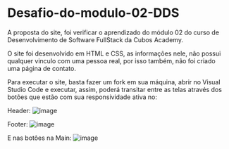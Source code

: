 # Desafio-do-modulo-02-DDS
A proposta do site, foi verificar o aprendizado do módulo 02 do curso de Desenvolvimento de Software FullStack da Cubos Academy.

O site foi desenvolvido em HTML e CSS, as informações nele, não possui qualquer vinculo com uma pessoa real, por isso também, não foi criado uma página de contato. 

Para executar o site, basta fazer um fork em sua máquina, abrir no Visual Studio Code e executar, assim, poderá transitar entre as telas através dos botões que estão com sua responsividade ativa no: 

Header: ![image](https://github.com/Gasa710/Desafio-do-modulo-02-DDS/assets/113395191/10f0eeab-adee-44a4-9065-e395992019e3)

Footer: ![image](https://github.com/Gasa710/Desafio-do-modulo-02-DDS/assets/113395191/c4c3bcdb-f363-449a-b3b2-44ebeddb9715)

E nas botôes na Main: 
![image](https://github.com/Gasa710/Desafio-do-modulo-02-DDS/assets/113395191/20577b80-c389-43db-a6b4-4888f199a3fd)







